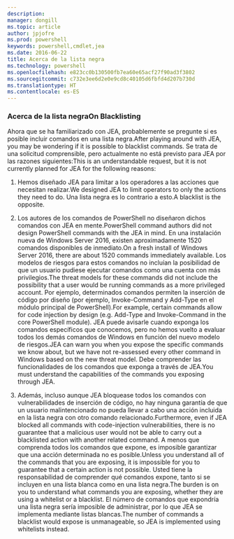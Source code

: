 ```yaml
---
description: 
manager: dongill
ms.topic: article
author: jpjofre
ms.prod: powershell
keywords: powershell,cmdlet,jea
ms.date: 2016-06-22
title: Acerca de la lista negra
ms.technology: powershell
ms.openlocfilehash: e823cc0b130500fb7ea60e65acf27f90ad3f3802
ms.sourcegitcommit: c732e3ee6d2e0e9cd8c40105d6fbfd4d207b730d
ms.translationtype: HT
ms.contentlocale: es-ES
---
```

### <a name="on-blacklisting"></a><span data-ttu-id="eb987-103">Acerca de la lista negra</span><span class="sxs-lookup"><span data-stu-id="eb987-103">On Blacklisting</span></span>
<span data-ttu-id="eb987-104">Ahora que se ha familiarizado con JEA, probablemente se pregunte si es posible incluir comandos en una lista negra.</span><span class="sxs-lookup"><span data-stu-id="eb987-104">After playing around with JEA, you may be wondering if it is possible to blacklist commands.</span></span>
<span data-ttu-id="eb987-105">Se trata de una solicitud comprensible, pero actualmente no está previsto para JEA por las razones siguientes:</span><span class="sxs-lookup"><span data-stu-id="eb987-105">This is an understandable request, but it is not currently planned for JEA for the following reasons:</span></span>

1.  <span data-ttu-id="eb987-106">Hemos diseñado JEA para limitar a los operadores a las acciones que necesitan realizar.</span><span class="sxs-lookup"><span data-stu-id="eb987-106">We designed JEA to limit operators to only the actions they need to do.</span></span>
<span data-ttu-id="eb987-107">Una lista negra es lo contrario a esto.</span><span class="sxs-lookup"><span data-stu-id="eb987-107">A blacklist is the opposite.</span></span>

2.  <span data-ttu-id="eb987-108">Los autores de los comandos de PowerShell no diseñaron dichos comandos con JEA en mente.</span><span class="sxs-lookup"><span data-stu-id="eb987-108">PowerShell command authors did not design PowerShell commands with the JEA in mind.</span></span>
<span data-ttu-id="eb987-109">En una instalación nueva de Windows Server 2016, existen aproximadamente 1520 comandos disponibles de inmediato.</span><span class="sxs-lookup"><span data-stu-id="eb987-109">On a fresh install of Windows Server 2016, there are about 1520 commands immediately available.</span></span>
<span data-ttu-id="eb987-110">Los modelos de riesgos para estos comandos no incluían la posibilidad de que un usuario pudiese ejecutar comandos como una cuenta con más privilegios.</span><span class="sxs-lookup"><span data-stu-id="eb987-110">The threat models for these commands did not include the possibility that a user would be running commands as a more privileged account.</span></span>
<span data-ttu-id="eb987-111">Por ejemplo, determinados comandos permiten la inserción de código por diseño (por ejemplo, Invoke-Command y Add-Type en el módulo principal de PowerShell).</span><span class="sxs-lookup"><span data-stu-id="eb987-111">For example, certain commands allow for code injection by design (e.g. Add-Type and Invoke-Command in the core PowerShell module).</span></span>
<span data-ttu-id="eb987-112">JEA puede avisarle cuando exponga los comandos específicos que conocemos, pero no hemos vuelto a evaluar todos los demás comandos de Windows en función del nuevo modelo de riesgos.</span><span class="sxs-lookup"><span data-stu-id="eb987-112">JEA can warn you when you expose the specific commands we know about, but we have not re-assessed every other command in Windows based on the new threat model.</span></span>
<span data-ttu-id="eb987-113">Debe comprender las funcionalidades de los comandos que exponga a través de JEA.</span><span class="sxs-lookup"><span data-stu-id="eb987-113">You must understand the capabilities of the commands you exposing through JEA.</span></span>  

3.  <span data-ttu-id="eb987-114">Además, incluso aunque JEA bloquease todos los comandos con vulnerabilidades de inserción de código, no hay ninguna garantía de que un usuario malintencionado no pueda llevar a cabo una acción incluida en la lista negra con otro comando relacionado.</span><span class="sxs-lookup"><span data-stu-id="eb987-114">Furthermore, even if JEA blocked all commands with code-injection vulnerabilities, there is no guarantee that a malicious user would not be able to carry out a blacklisted action with another related command.</span></span>
<span data-ttu-id="eb987-115">A menos que comprenda todos los comandos que expone, es imposible garantizar que una acción determinada no es posible.</span><span class="sxs-lookup"><span data-stu-id="eb987-115">Unless you understand all of the commands that you are exposing, it is impossible for you to guarantee that a certain action is not possible.</span></span>
<span data-ttu-id="eb987-116">Usted tiene la responsabilidad de comprender qué comandos expone, tanto si se incluyen en una lista blanca como en una lista negra.</span><span class="sxs-lookup"><span data-stu-id="eb987-116">The burden is on you to understand what commands you are exposing, whether they are using a whitelist or a blacklist.</span></span>
<span data-ttu-id="eb987-117">El número de comandos que expondría una lista negra sería imposible de administrar, por lo que JEA se implementa mediante listas blancas.</span><span class="sxs-lookup"><span data-stu-id="eb987-117">The number of commands a blacklist would expose is unmanageable, so JEA is implemented using whitelists instead.</span></span>


